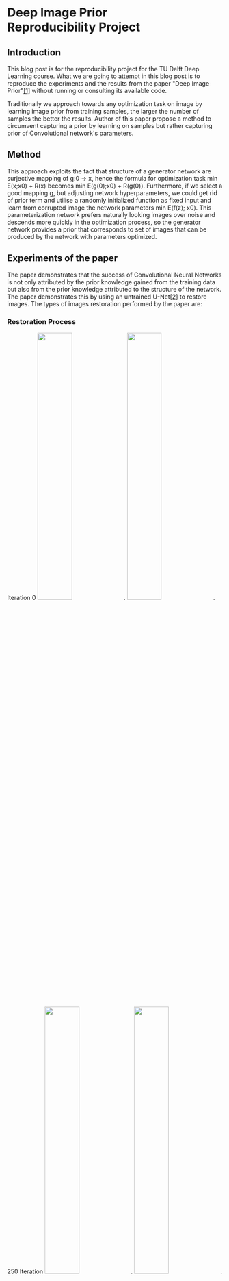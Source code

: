 # Deep Image Prior <br> Reproducibility Project

## Introduction
This blog post is for the reproducibility project for the TU Delft Deep Learning course.
 What we are going to attempt in this blog post is to reproduce the experiments and the results from the paper  "Deep Image Prior"[[1]](#citation-1) without running or consulting its available code.
 
Traditionally we approach towards any optimization task on image by learning image prior from training samples, the larger the number of samples the better the results. Author of this paper propose a method to circumvent capturing a prior by learning on samples but rather capturing prior of Convolutional network's parameters. 


## Method
This approach exploits the fact that structure of a generator network are surjective mapping of g:0 -> x, hence the formula for optimization task min E(x;x0) + R(x) becomes min E(g(0);x0) + R(g(0)). Furthermore, if we select a good mapping g, but adjusting network hyperparameters, we could get rid of prior term and utilise a randomly initialized function as fixed input and learn from corrupted image the network parameters min E(f(z); x0). This parameterization network prefers naturally looking images over noise and descends more quickly in the optimization process, so the generator network provides a prior that corresponds to set of images that can be produced by the network with parameters optimized.


## Experiments of the paper
The paper demonstrates that the success of Convolutional Neural Networks is not only attributed by the prior knowledge gained from the training data but also from the prior knowledge attributed to the structure of the network. The paper demonstrates this by using an untrained U-Net[[2]](#citation-2) to restore images.
The types of images restoration performed by the paper are:


### Restoration Process
Iteration 0
<img src="./images/pepper/0.png" width="40%">.
<img src="./images/man/0.png" width="40%">.

250 Iteration 
<img src="./images/pepper/250.png" width="40%">.
<img src="./images/man/250.png" width="40%">.

1000 Iteration 
<img src="./images/pepper/1000.png" width="40%">.
<img src="./images/man/1000.png" width="40%">.

2000 Iteration 
<img src="./images/pepper/2000.png" width="40%">.
<img src="./images/man/2000.png" width="40%">.

5000 Iteration 
<img src="./images/pepper/5000.png" width="40%">.
<img src="./images/man/5000.png" width="40%">.

Iteration 11000
<img src="./images/pepper/11000.png" width="40%">.
<img src="./images/man/11000.png" width="40%">.


* Image denoising
* Image inpainting
* Image super-resolution

## Experiment to reproduce

|                  | Barbara   | Boat      | House     | Lena      | Peppers   | C.man    | Couple    | Finger    | Hill      | Man       | Montage   |
| ---------------- | --------- | --------- | --------- | --------- | --------- | -------- | --------- | --------- | --------- | --------- | --------- |
| Papyan et al.    | 28.14     | 31.44     | 34.58     | 35.04     | 31.11     | 27.90    | 31.18     | 31.34     | 32.35     | 31.92     | 28.05     |
| Deep Image Prior | **32.22** | **33.06** | **39.16** | **36.16** | **33.05** | **29.8** | **32.52** | **32.84** | **32.77** | **32.20** | **34.54** |



```
Test code
```

<InlineMath>c = \pm\sqrt{a^2 + b^2}</InlineMath>

test math blocks
```katex {evaluate: true}
c = \pm \sqrt{a^2 + b^2}
```

<button>1Test html</button>

Citation to Unet [[2]](#citation-2)

![](./images/network_structure.png)

![](./images/unet.png)

### References

<div id="citation-1"><strong>[1]</strong>: Ulyanov D, Vedaldi A, Lempitsky V. Deep image prior. InProceedings of  the IEEE Conference on Computer Vision and Pattern Recognition 2018 (pp. 9446-9454).</div>

<div id="citation-2"><strong>[2]</strong>: Li X, Chen H, Qi X, Dou Q, Fu CW, Heng PA. H-DenseUNet: hybrid densely connected UNet for liver and tumor segmentation from CT volumes. IEEE transactions on medical imaging. 2018 Jun 11;37(12):2663-74.</div>

<div id="citation-3"><strong>[3]</strong>: Papyan V, Romano Y, Sulam J, Elad M. Convolutional dictionary learning via local processing. InProceedings of the IEEE International Conference on Computer Vision 2017 (pp. 5296-5304).</div>
